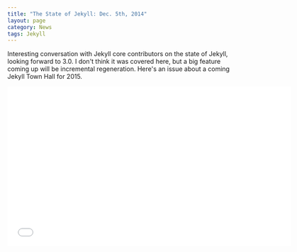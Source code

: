 ```yaml
---
title: "The State of Jekyll: Dec. 5th, 2014"
layout: page
category: News
tags: Jekyll
---
```

Interesting conversation with Jekyll core contributors on the state of Jekyll, looking forward to 3.0. I don't think it was covered here, but a big feature coming up will be incremental regeneration. Here's an issue about a coming Jekyll Town Hall for 2015.

<iframe width="640" height="360" src="//www.youtube.com/embed/vZbvHsY1Oa8?rel=0&amp;showinfo=0" frameborder="0" allowfullscreen></iframe>